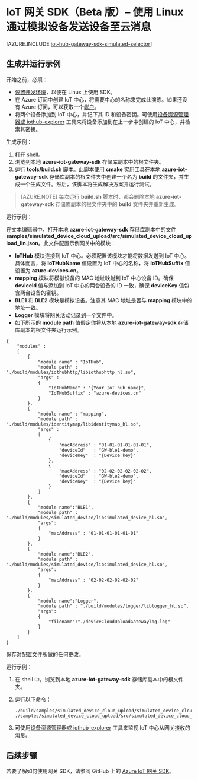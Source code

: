 <properties
	pageTitle="使用网关 SDK 模拟设备 | Azure"
	description="使用 Linux 的 Azure IoT 中心网关 SDK 演练，说明如何使用 Azure IoT 中心网关 SDK 从模拟设备发送遥测数据。"
	services="iot-hub"
	documentationCenter=""
	authors="chipalost"
	manager="timlt"
	editor=""/>

<tags
     ms.service="iot-hub"
     ms.date="04/20/2016"
     wacn.date="07/04/2016"/>


# IoT 网关 SDK（Beta 版）– 使用 Linux 通过模拟设备发送设备至云消息

[AZURE.INCLUDE [iot-hub-gateway-sdk-simulated-selector](../includes/iot-hub-gateway-sdk-simulated-selector.md)]

## 生成并运行示例

开始之前，必须：

- [设置开发环境][lnk-setupdevbox]，以便在 Linux 上使用 SDK。
- 在 Azure 订阅中创建 IoT 中心，将需要中心的名称来完成此演练。如果还没有 Azure 订阅，可以获取一个[帐户][lnk-free-trial]。
- 将两个设备添加到 IoT 中心，并记下其 ID 和设备密钥。可使用[设备资源管理器或 iothub-explorer][lnk-explorer-tools] 工具来将设备添加到在上一步中创建的 IoT 中心，并检索其密钥。

生成示例：

1. 打开 shell。
2. 浏览到本地 **azure-iot-gateway-sdk** 存储库副本中的根文件夹。
3. 运行 **tools/build.sh** 脚本。此脚本使用 **cmake** 实用工具在本地 **azure-iot-gateway-sdk** 存储库副本的根文件夹中创建一个名为 **build** 的文件夹，并生成一个生成文件。然后，该脚本将生成解决方案并运行测试。

> [AZURE.NOTE]  每次运行 **build.sh** 脚本时，都会删除本地 **azure-iot-gateway-sdk** 存储库副本的根文件夹中的 **build** 文件夹并重新生成。

运行示例：

在文本编辑器中，打开本地 **azure-iot-gateway-sdk** 存储库副本中的文件 **samples/simulated\_device\_cloud\_upload/src/simulated\_device\_cloud\_upload\_lin.json**。此文件配置示例网关中的模块：

- **IoTHub** 模块连接到 IoT 中心。必须配置该模块才能将数据发送到 IoT 中心。具体而言，将 **IoTHubName** 值设置为 IoT 中心的名称，将 **IoTHubSuffix** 值设置为 **azure-devices.cn**。
- **mapping** 模块将模拟设备的 MAC 地址映射到 IoT 中心设备 ID。确保 **deviceId** 值与添加到 IoT 中心的两台设备的 ID 一致，确保 **deviceKey** 值包含两台设备的密钥。
- **BLE1** 和 **BLE2** 模块是模拟设备。注意其 MAC 地址是否与 **mapping** 模块中的地址一致。
- **Logger** 模块将网关活动记录到一个文件中。
- 如下所示的 **module path** 值假定你将从本地 **azure-iot-gateway-sdk** 存储库副本的根文件夹运行示例。

```
{
    "modules" :
    [ 
        {
            "module name" : "IoTHub",
            "module path" : "./build/modules/iothubhttp/libiothubhttp_hl.so",
            "args" : 
            {
                "IoTHubName" : "{Your IoT hub name}",
                "IoTHubSuffix" : "azure-devices.cn"
            }
        },
        {
            "module name" : "mapping",
            "module path" : "./build/modules/identitymap/libidentitymap_hl.so",
            "args" : 
            [
                {
                    "macAddress" : "01-01-01-01-01-01",
                    "deviceId"   : "GW-ble1-demo",
                    "deviceKey"  : "{Device key}"
                },
                {
                    "macAddress" : "02-02-02-02-02-02",
                    "deviceId"   : "GW-ble2-demo",
                    "deviceKey"  : "{Device key}"
                }
            ]
        },
        {
            "module name":"BLE1",
            "module path" : "./build/modules/simulated_device/libsimulated_device_hl.so",
            "args":
            {
                "macAddress" : "01-01-01-01-01-01"
            }
        },
        {
            "module name":"BLE2",
            "module path" : "./build/modules/simulated_device/libsimulated_device_hl.so",
            "args":
            {
                "macAddress" : "02-02-02-02-02-02"
            }
        },
        {
            "module name":"Logger",
            "module path" : "./build/modules/logger/liblogger_hl.so",
            "args":
            {
                "filename":"./deviceCloudUploadGatewaylog.log"
            }
        }
    ]
}

```

保存对配置文件所做的任何更改。

运行示例：

1. 在 shell 中，浏览到本地 **azure-iot-gateway-sdk** 存储库副本中的根文件夹。
2. 运行以下命令：

    ```
    ./build/samples/simulated_device_cloud_upload/simulated_device_cloud_upload_sample ./samples/simulated_device_cloud_upload/src/simulated_device_cloud_upload_lin.json
    ```

3. 可使用[设备资源管理器或 iothub-explorer][lnk-explorer-tools] 工具来监视 IoT 中心从网关接收的消息。

## 后续步骤

若要了解如何使用网关 SDK，请参阅 GitHub 上的 [Azure IoT 网关 SDK][lnk-gateway-sdk]。

<!-- Links -->
[lnk-setupdevbox]: https://github.com/Azure/azure-iot-gateway-sdk/blob/master/doc/devbox_setup.md
[lnk-create-hub]: /documentation/articles/iot-hub-manage-through-portal/
[lnk-free-trial]: /pricing/1rmb-trial/
[lnk-explorer-tools]: https://github.com/Azure/azure-iot-sdks/blob/master/doc/manage_iot_hub.md
[lnk-gateway-sdk]: https://github.com/Azure/azure-iot-gateway-sdk/




<!---HONumber=Mooncake_0523_2016-->